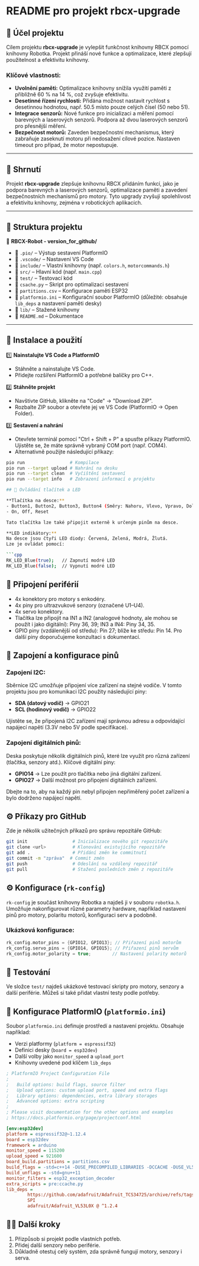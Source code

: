# README pro projekt rbcx-upgrade

## 🚀 Účel projektu

Cílem projektu **rbcx-upgrade** je vylepšit funkčnost knihovny RBCX pomocí knihovny Robotka. Projekt přináší nové funkce a optimalizace, které zlepšují použitelnost a efektivitu knihovny.

### Klíčové vlastnosti:

- **Uvolnění paměti:** Optimalizace knihovny snížila využití paměti z přibližně 60 % na 14 %, což zvyšuje efektivitu.
- **Desetinné řízení rychlosti:** Přidána možnost nastavit rychlost s desetinnou hodnotou, např. 50.5 místo pouze celých čísel (50 nebo 51).
- **Integrace senzorů:** Nové funkce pro inicializaci a měření pomocí barevných a laserových senzorů. Podpora až dvou laserových senzorů pro přesnější měření.
- **Bezpečnost motorů:** Zaveden bezpečnostní mechanismus, který zabraňuje zaseknutí motoru při nedosažení cílové pozice. Nastaven timeout pro případ, že motor nepostupuje.

---

## 📝 Shrnutí

Projekt **rbcx-upgrade** zlepšuje knihovnu RBCX přidáním funkcí, jako je podpora barevných a laserových senzorů, optimalizace paměti a zavedení bezpečnostních mechanismů pro motory. Tyto upgrady zvyšují spolehlivost a efektivitu knihovny, zejména v robotických aplikacích.

---

## 📂 Struktura projektu

📁 **RBCX-Robot - version_for_github/**

- 📂 `.pio/`           – Výstup sestavení PlatformIO  
- 📂 `.vscode/`        – Nastavení VS Code  
- 📂 `include/`        – Vlastní knihovny (např. `colors.h`, `motorcommands.h`)  
- 📂 `src/`            – Hlavní kód (např. `main.cpp`)  
- 📂 `test/`           – Testovací kód  
- 📜 `csache.py`       – Skript pro optimalizaci sestavení  
- 📜 `partitions.csv`  – Konfigurace paměti ESP32  
- 📜 `platformio.ini`  – Konfigurační soubor PlatformIO (důležité: obsahuje `lib_deps` a nastavení paměti desky)  
- 📂 `lib/`            – Stažené knihovny  
- 📜 `README.md`       – Dokumentace  

---

## 🚀 Instalace a použití

1️⃣ **Nainstalujte VS Code a PlatformIO**  
   - Stáhněte a nainstalujte VS Code.  
   - Přidejte rozšíření PlatformIO a potřebné balíčky pro C++.  

2️⃣ **Stáhněte projekt**  
   - Navštivte GitHub, klikněte na "Code" → "Download ZIP".  
   - Rozbalte ZIP soubor a otevřete jej ve VS Code (PlatformIO → Open Folder).  

3️⃣ **Sestavení a nahrání**  
   - Otevřete terminál pomocí "Ctrl + Shift + P" a spusťte příkazy PlatformIO. Ujistěte se, že máte správně vybraný COM port (např. COM4).  
   - Alternativně použijte následující příkazy:  

   ```bash
   pio run                 # Kompilace
   pio run --target upload # Nahrání na desku
   pio run --target clean  # Vyčištění sestavení
   pio run --target info   # Zobrazení informací o projektu

## 🔧 Ovládání tlačítek a LED

**Tlačítka na desce:**  
- Button1, Button2, Button3, Button4 (Směry: Nahoru, Vlevo, Vpravo, Dolů)
- On, Off, Reset

Tato tlačítka lze také připojit externě k určeným pinům na desce.

**LED indikátory:**  
Na desce jsou čtyři LED diody: Červená, Zelená, Modrá, Žlutá.  
Lze je ovládat pomocí:

```cpp
RK_LED_Blue(true);   // Zapnutí modré LED
RK_LED_Blue(false);  // Vypnutí modré LED
```

## 🔌 Připojení periférií

- 4x konektory pro motory s enkodéry.
- 4x piny pro ultrazvukové senzory (označené U1–U4).
- 4x servo konektory.
- Tlačítka lze připojit na IN1 a IN2 (analogové hodnoty, ale mohou se použít i jako digitální): Piny 36, 39; IN3 a IN4: Piny 34, 35.
- GPIO piny (vzdálenější od středu): Pin 27; blíže ke středu: Pin 14. Pro další piny doporučujeme konzultaci s dokumentací.

## 🔌 Zapojení a konfigurace pinů

### Zapojení I2C:
Sběrnice I2C umožňuje připojení více zařízení na stejné vodiče. V tomto projektu jsou pro komunikaci I2C použity následující piny:

- **SDA (datový vodič)** → GPIO21
- **SCL (hodinový vodič)** → GPIO22

Ujistěte se, že připojená I2C zařízení mají správnou adresu a odpovídající napájecí napětí (3.3V nebo 5V podle specifikace).

### Zapojení digitálních pinů:
Deska poskytuje několik digitálních pinů, které lze využít pro různá zařízení (tlačítka, senzory atd.). Klíčové digitální piny:

- **GPIO14** → Lze použít pro tlačítka nebo jiná digitální zařízení.
- **GPIO27** → Další možnost pro připojení digitálních zařízení.

Dbejte na to, aby na každý pin nebyl připojen nepřiměřený počet zařízení a bylo dodrženo napájecí napětí.

## ⚙️ Příkazy pro GitHub

Zde je několik užitečných příkazů pro správu repozitáře GitHub:

```bash
git init                 # Inicializace nového git repozitáře
git clone <url>          # Klonování existujícího repozitáře
git add .                # Přidání změn ke commitnutí
git commit -m "zpráva"  # Commit změn
git push                 # Odeslání na vzdálený repozitář
git pull                 # Stažení posledních změn z repozitáře
```

## ⚙️ Konfigurace (`rk-config`)

`rk-config` je součást knihovny Robotka a najdeš ji v souboru `robotka.h`. Umožňuje nakonfigurovat různé parametry hardware, například nastavení pinů pro motory, polaritu motorů, konfiguraci serv a podobně.

### Ukázková konfigurace:

```cpp
rk_config.motor_pins = {GPIO12, GPIO13}; // Přiřazení pinů motorům
rk_config.servo_pins = {GPIO14, GPIO15}; // Přiřazení pinů servům
rk_config.motor_polarity = true;        // Nastavení polarity motorů
```

## 🧪 Testování

Ve složce `test/` najdeš ukázkové testovací skripty pro motory, senzory a další periférie. Můžeš si také přidat vlastní testy podle potřeby.

## 🔧 Konfigurace PlatformIO (`platformio.ini`)

Soubor `platformio.ini` definuje prostředí a nastavení projektu. Obsahuje například:

- Verzi platformy (`platform = espressif32`)
- Definici desky (`board = esp32dev`)
- Další volby jako `monitor_speed` a `upload_port`
- Knihovny uvedené pod klíčem `lib_deps`

```ini
; PlatformIO Project Configuration File
;
;   Build options: build flags, source filter
;   Upload options: custom upload port, speed and extra flags
;   Library options: dependencies, extra library storages
;   Advanced options: extra scripting
;
; Please visit documentation for the other options and examples
; https://docs.platformio.org/page/projectconf.html

[env:esp32dev]
platform = espressif32@~1.12.4
board = esp32dev
framework = arduino
monitor_speed = 115200
upload_speed = 921600
board_build.partitions = partitions.csv
build_flags = -std=c++14 -DUSE_PRECOMPILED_LIBRARIES -DCCACHE -DUSE_VL53L0X
build_unflags = -std=gnu++11
monitor_filters = esp32_exception_decoder
extra_scripts = pre:ccache.py
lib_deps = 
        https://github.com/adafruit/Adafruit_TCS34725/archive/refs/tags/1.3.6.tar.gz
        SPI
        adafruit/Adafruit_VL53L0X @ ^1.2.4

```

## 👨‍💻 Další kroky

1. Přizpůsob si projekt podle vlastních potřeb.
2. Přidej další senzory nebo periférie.
3. Důkladně otestuj celý systém, zda správně fungují motory, senzory i serva.

